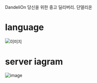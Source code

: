 DandeliOn 
당신을 위한 중고 딜리버리. 단델리온

# language
![이미지](https://user-images.githubusercontent.com/68531844/106722650-8ed68000-6649-11eb-92e0-814ce935dd99.PNG)

# server iagram
![image](https://user-images.githubusercontent.com/68531844/106723099-1ae8a780-664a-11eb-844d-7a6ba0bb576b.png)
